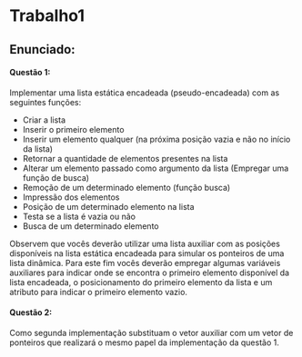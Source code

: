 # Trabalho1

## Enunciado:

<h4>Questão 1:</h4>Implementar uma lista estática encadeada (pseudo-encadeada) com as seguintes funções:

* Criar a lista
* Inserir o primeiro elemento
* Inserir um elemento qualquer (na próxima posição vazia e não no início da lista)
* Retornar a quantidade de elementos presentes na lista
* Alterar um elemento passado como argumento da lista (Empregar uma função de busca)
* Remoção de um determinado elemento (função busca)
* Impressão dos elementos
* Posição de um determinado elemento na lista
* Testa se a lista é vazia ou não
* Busca de um determinado elemento

Observem que vocês deverão utilizar uma lista auxiliar com as posições
disponíveis na lista estática encadeada para simular os ponteiros de uma lista dinâmica.
Para este fim vocês deverão empregar algumas variáveis auxiliares para indicar onde se
encontra o primeiro elemento disponível da lista encadeada, o posicionamento do
primeiro elemento da lista e um atributo para indicar o primeiro elemento vazio.

<h4>Questão 2:</h4> Como segunda implementação substituam o vetor auxiliar com um vetor de ponteiros
que realizará o mesmo papel da implementação da questão 1.